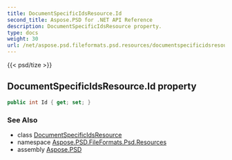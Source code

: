 ```yaml
---
title: DocumentSpecificIdsResource.Id
second_title: Aspose.PSD for .NET API Reference
description: DocumentSpecificIdsResource property. 
type: docs
weight: 30
url: /net/aspose.psd.fileformats.psd.resources/documentspecificidsresource/id/
---
```

{{< psd/tize >}}
## DocumentSpecificIdsResource.Id property

```csharp
public int Id { get; set; }
```

### See Also

* class [DocumentSpecificIdsResource](../)
* namespace [Aspose.PSD.FileFormats.Psd.Resources](../../documentspecificidsresource/)
* assembly [Aspose.PSD](../../../)


